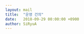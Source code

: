 ```yaml
---
layout: mail
title:  "운영 건의"
date:   2018-09-29 00:00:00 +0900
author: SiRyuA
---
```


<script>
location.href = "mailto:develoid@naver.com"
              + "?cc="
              + "&subject="
              + "[운영] 건의드립니다."
              + "&body="
              + "%40 건의자 닉네임 %0D%0A%0D%0A%0D%0A"
              + "%40 건의자 네이버 ID %0D%0A%0D%0A%0D%0A"
              + "%40 건의 내용 %0D%0A%0D%0A%0D%0A";
</script>
